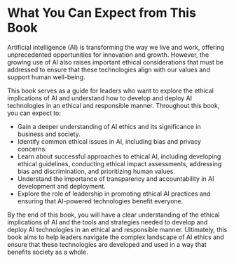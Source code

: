 What You Can Expect from This Book
================================================

Artificial intelligence (AI) is transforming the way we live and work, offering unprecedented opportunities for innovation and growth. However, the growing use of AI also raises important ethical considerations that must be addressed to ensure that these technologies align with our values and support human well-being.

This book serves as a guide for leaders who want to explore the ethical implications of AI and understand how to develop and deploy AI technologies in an ethical and responsible manner. Throughout this book, you can expect to:

* Gain a deeper understanding of AI ethics and its significance in business and society.
* Identify common ethical issues in AI, including bias and privacy concerns.
* Learn about successful approaches to ethical AI, including developing ethical guidelines, conducting ethical impact assessments, addressing bias and discrimination, and prioritizing human values.
* Understand the importance of transparency and accountability in AI development and deployment.
* Explore the role of leadership in promoting ethical AI practices and ensuring that AI-powered technologies benefit everyone.

By the end of this book, you will have a clear understanding of the ethical implications of AI and the tools and strategies needed to develop and deploy AI technologies in an ethical and responsible manner. Ultimately, this book aims to help leaders navigate the complex landscape of AI ethics and ensure that these technologies are developed and used in a way that benefits society as a whole.
